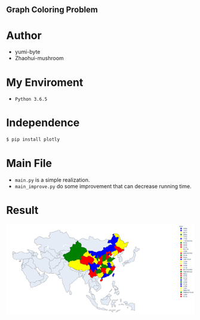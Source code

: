 ## Graph Coloring Problem

# Author
* yumi-byte
* Zhaohui-mushroom

# My Enviroment
* `Python 3.6.5`

# Independence
```sh
$ pip install plotly
```

# Main File
* `main.py` is a simple realization.
* `main_improve.py` do some improvement that can decrease running time.

# Result
![avatar](result.png)